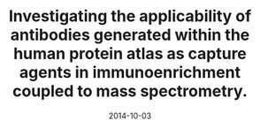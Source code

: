 ---
link: https://dx.doi.org/10.1021/pr500691a
journal: Journal of proteome research
title: Investigating the applicability of antibodies generated within the human protein atlas as capture agents in immunoenrichment coupled to mass spectrometry.
date: 2014-10-03
authors: Boström, T, Johansson, HJ, Lehtiö, J, Uhlén, M, Hober, S
---
